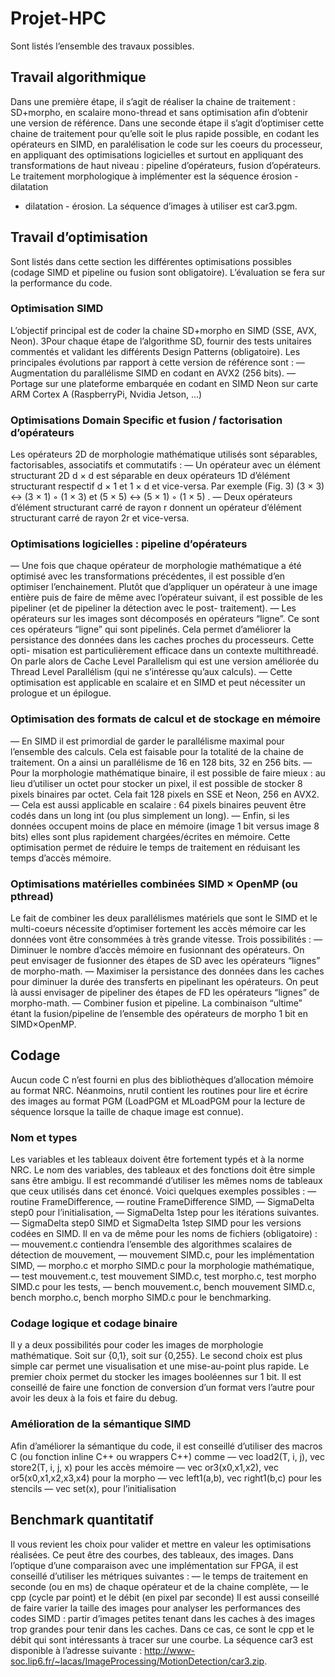 # Projet-HPC

Sont listés l’ensemble des travaux possibles.

## Travail algorithmique
Dans une première étape, il s’agit de réaliser la chaine de traitement : SD+morpho, en scalaire mono-thread et sans
optimisation afin d’obtenir une version de référence. Dans une seconde étape il s’agit d’optimiser cette chaine de traitement
pour qu’elle soit le plus rapide possible, en codant les opérateurs en SIMD, en paralélisation le code sur les coeurs du
processeur, en appliquant des optimisations logicielles et surtout en appliquant des transformations de haut niveau :
pipeline d’opérateurs, fusion d’opérateurs. Le traitement morphologique à implémenter est la séquence érosion - dilatation
- dilatation - érosion. La séquence d’images à utiliser est car3.pgm.

## Travail d’optimisation
Sont listés dans cette section les différentes optimisations possibles (codage SIMD et pipeline ou fusion sont obligatoire).
L’évaluation se fera sur la performance du code.

### Optimisation SIMD
L’objectif principal est de coder la chaine SD+morpho en SIMD (SSE, AVX, Neon).
3Pour chaque étape de l’algorithme SD, fournir des tests unitaires commentés et validant les différents Design Patterns
(obligatoire).
Les principales évolutions par rapport à cette version de référence sont :
— Augmentation du parallélisme SIMD en codant en AVX2 (256 bits).
— Portage sur une plateforme embarquée en codant en SIMD Neon sur carte ARM Cortex A (RaspberryPi, Nvidia
Jetson, ...)

### Optimisations Domain Specific et fusion / factorisation d’opérateurs
Les opérateurs 2D de morphologie mathématique utilisés sont séparables, factorisables, associatifs et commutatifs :
— Un opérateur avec un élément structurant 2D d × d est séparable en deux opérateurs 1D d’élément structurant
respectif d × 1 et 1 × d et vice-versa. Par exemple (Fig. 3) (3 × 3) ↔ (3 × 1) ◦ (1 × 3) et (5 × 5) ↔ (5 × 1) ◦ (1 × 5) .
— Deux opérateurs d’élément structurant carré de rayon r donnent un opérateur d’élément structurant carré de
rayon 2r et vice-versa.

### Optimisations logicielles : pipeline d’opérateurs
— Une fois que chaque opérateur de morphologie mathématique a été optimisé avec les transformations précédentes,
il est possible d’en optimiser l’enchainement. Plutôt que d’appliquer un opérateur à une image entière puis de
faire de même avec l’opérateur suivant, il est possible de les pipeliner (et de pipeliner la détection avec le post-
traitement).
— Les opérateurs sur les images sont décomposés en opérateurs “ligne”. Ce sont ces opérateurs “ligne” qui sont
pipelinés. Cela permet d’améliorer la persistance des données dans les caches proches du processeurs. Cette opti-
misation est particulièrement efficace dans un contexte multithreadé. On parle alors de Cache Level Parallelism
qui est une version améliorée du Thread Level Parallélism (qui ne s’intéresse qu’aux calculs).
— Cette optimisation est applicable en scalaire et en SIMD et peut nécessiter un prologue et un épilogue.

### Optimisation des formats de calcul et de stockage en mémoire
— En SIMD il est primordial de garder le parallélisme maximal pour l’ensemble des calculs. Cela est faisable pour
la totalité de la chaine de traitement. On a ainsi un parallélisme de 16 en 128 bits, 32 en 256 bits.
— Pour la morphologie mathématique binaire, il est possible de faire mieux : au lieu d’utiliser un octet pour stocker
un pixel, il est possible de stocker 8 pixels binaires par octet. Cela fait 128 pixels en SSE et Neon, 256 en AVX2.
— Cela est aussi applicable en scalaire : 64 pixels binaires peuvent être codés dans un long int (ou plus simplement
un long).
— Enfin, si les données occupent moins de place en mémoire (image 1 bit versus image 8 bits) elles sont plus
rapidement chargées/écrites en mémoire. Cette optimisation permet de réduire le temps de traitement en réduisant
les temps d’accès mémoire.

### Optimisations matérielles combinées SIMD × OpenMP (ou pthread)
Le fait de combiner les deux parallélismes matériels que sont le SIMD et le multi-coeurs nécessite d’optimiser fortement
les accès mémoire car les données vont être consommées à très grande vitesse. Trois possibilités :
— Diminuer le nombre d’accès mémoire en fusionnant des opérateurs. On peut envisager de fusionner des étapes de SD avec les opérateurs “lignes” de morpho-math.
— Maximiser la persistance des données dans les caches pour diminuer la durée des transferts en pipelinant les opérateurs. On peut là aussi envisager de pipeliner des étapes de FD les opérateurs “lignes” de morpho-math.
— Combiner fusion et pipeline. La combinaison “ultime” étant la fusion/pipeline de l’ensemble des opérateurs de morpho 1 bit en SIMD×OpenMP.

## Codage
Aucun code C n’est fourni en plus des bibliothèques d’allocation mémoire au format NRC. Néanmoins, nrutil contient
les routines pour lire et écrire des images au format PGM (LoadPGM et MLoadPGM pour la lecture de séquence lorsque
la taille de chaque image est connue).

### Nom et types
Les variables et les tableaux doivent être fortement typés et à la norme NRC. Le nom des variables, des tableaux et des
fonctions doit être simple sans être ambigu. Il est recommandé d’utiliser les mêmes noms de tableaux que ceux utilisés
dans cet énoncé. Voici quelques exemples possibles :
— routine FrameDifference,
— routine FrameDifference SIMD,
— SigmaDelta step0 pour l’initialisation,
— SigmaDelta 1step pour les itérations suivantes.
— SigmaDelta step0 SIMD et SigmaDelta 1step SIMD pour les versions codées en SIMD.
Il en va de même pour les noms de fichiers (obligatoire) :
— mouvement.c contiendra l’ensemble des algorithmes scalaires de détection de mouvement,
— mouvement SIMD.c, pour les implémentation SIMD,
— morpho.c et morpho SIMD.c pour la morphologie mathématique,
— test mouvement.c, test mouvement SIMD.c, test morpho.c, test morpho SIMD.c pour les tests,
— bench mouvement.c, bench mouvement SIMD.c, bench morpho.c, bench morpho SIMD.c pour le benchmarking.

### Codage logique et codage binaire
Il y a deux possibilités pour coder les images de morphologie mathématique. Soit sur {0,1}, soit sur {0,255}. Le second
choix est plus simple car permet une visualisation et une mise-au-point plus rapide. Le premier choix permet du stocker
les images booléennes sur 1 bit. Il est conseillé de faire une fonction de conversion d’un format vers l’autre pour avoir les
deux à la fois et faire du debug.

### Amélioration de la sémantique SIMD
Afin d’améliorer la sémantique du code, il est conseillé d’utiliser des macros C (ou fonction inline C++ ou wrappers
C++) comme
— vec load2(T, i, j), vec store2(T, i, j, x) pour les accès mémoire
— vec or3(x0,x1,x2), vec or5(x0,x1,x2,x3,x4) pour la morpho
— vec left1(a,b), vec right1(b,c) pour les stencils
— vec set(x), pour l’initialisation

## Benchmark quantitatif
Il vous revient les choix pour valider et mettre en valeur les optimisations réalisées. Ce peut être des courbes, des tableaux,
des images. Dans l’optique d’une comparaison avec une implémentation sur FPGA, il est conseillé d’utiliser les métriques
suivantes :
— le temps de traitement en seconde (ou en ms) de chaque opérateur et de la chaine complète,
— le cpp (cycle par point) et le débit (en pixel par seconde)
Il est aussi conseillé de faire varier la taille des images pour analyser les performances des codes SIMD : partir d’images
petites tenant dans les caches à des images trop grandes pour tenir dans les caches. Dans ce cas, ce sont le cpp et le débit
qui sont intéressants à tracer sur une courbe.
La séquence car3 est disponible à l’adresse suivante :
http://www-soc.lip6.fr/~lacas/ImageProcessing/MotionDetection/car3.zip.
